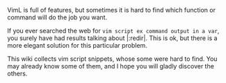 
VimL is full of features, but sometimes it is hard to find which function
or command will do the job you want.

If you ever searched the web for `vim script ex command output in a var`,
you surely have had results talking about |:redir|. This is ok, but
there is a more elegant solution for this particular problem.

This wiki collects vim script snippets, whose some were hard to find. You
may already know some of them, and I hope you will gladly discover
the others.
